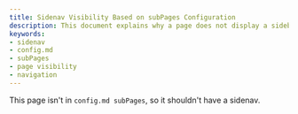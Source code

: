```yaml
---
title: Sidenav Visibility Based on subPages Configuration
description: This document explains why a page does not display a sidebar navigation, citing its exclusion from the `config.md subPages` settings.
keywords:
- sidenav
- config.md
- subPages
- page visibility
- navigation
---
```


This page isn't in `config.md subPages`, so it shouldn't have a sidenav.